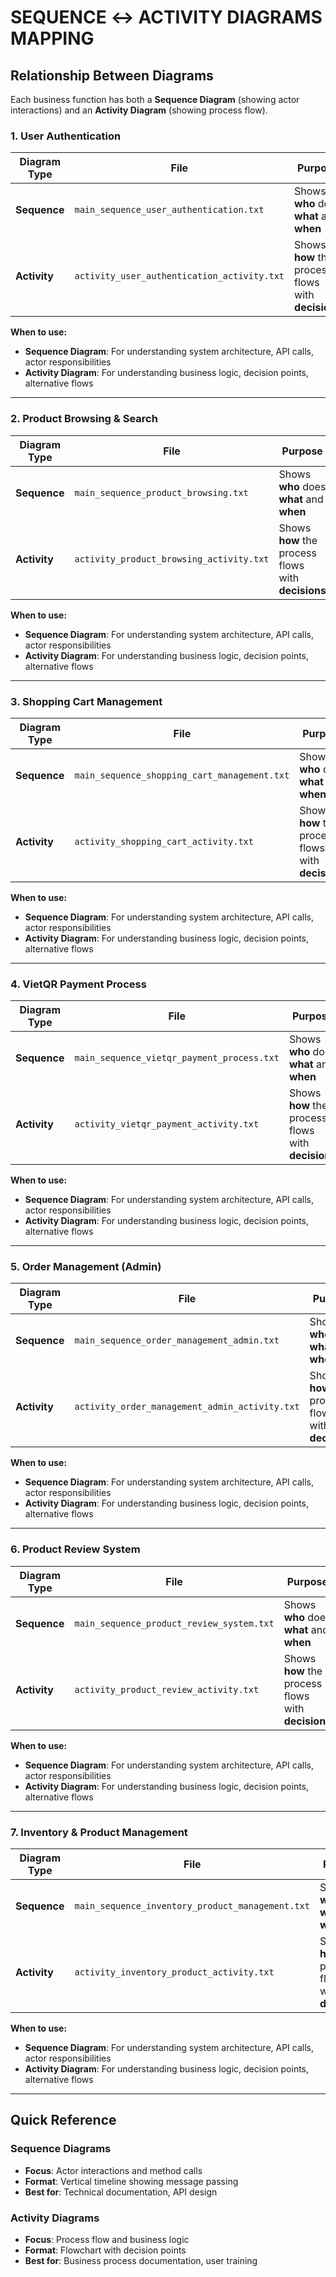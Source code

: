 # SEQUENCE ↔ ACTIVITY DIAGRAMS MAPPING

## Relationship Between Diagrams

Each business function has both a **Sequence Diagram** (showing actor interactions) and an **Activity Diagram** (showing process flow).

### 1. User Authentication

| Diagram Type | File | Purpose |
|--------------|------|----------|
| **Sequence** | `main_sequence_user_authentication.txt` | Shows **who** does **what** and **when** |
| **Activity** | `activity_user_authentication_activity.txt` | Shows **how** the process flows with **decisions** |

**When to use:**
- **Sequence Diagram**: For understanding system architecture, API calls, actor responsibilities
- **Activity Diagram**: For understanding business logic, decision points, alternative flows

---

### 2. Product Browsing & Search

| Diagram Type | File | Purpose |
|--------------|------|----------|
| **Sequence** | `main_sequence_product_browsing.txt` | Shows **who** does **what** and **when** |
| **Activity** | `activity_product_browsing_activity.txt` | Shows **how** the process flows with **decisions** |

**When to use:**
- **Sequence Diagram**: For understanding system architecture, API calls, actor responsibilities
- **Activity Diagram**: For understanding business logic, decision points, alternative flows

---

### 3. Shopping Cart Management

| Diagram Type | File | Purpose |
|--------------|------|----------|
| **Sequence** | `main_sequence_shopping_cart_management.txt` | Shows **who** does **what** and **when** |
| **Activity** | `activity_shopping_cart_activity.txt` | Shows **how** the process flows with **decisions** |

**When to use:**
- **Sequence Diagram**: For understanding system architecture, API calls, actor responsibilities
- **Activity Diagram**: For understanding business logic, decision points, alternative flows

---

### 4. VietQR Payment Process

| Diagram Type | File | Purpose |
|--------------|------|----------|
| **Sequence** | `main_sequence_vietqr_payment_process.txt` | Shows **who** does **what** and **when** |
| **Activity** | `activity_vietqr_payment_activity.txt` | Shows **how** the process flows with **decisions** |

**When to use:**
- **Sequence Diagram**: For understanding system architecture, API calls, actor responsibilities
- **Activity Diagram**: For understanding business logic, decision points, alternative flows

---

### 5. Order Management (Admin)

| Diagram Type | File | Purpose |
|--------------|------|----------|
| **Sequence** | `main_sequence_order_management_admin.txt` | Shows **who** does **what** and **when** |
| **Activity** | `activity_order_management_admin_activity.txt` | Shows **how** the process flows with **decisions** |

**When to use:**
- **Sequence Diagram**: For understanding system architecture, API calls, actor responsibilities
- **Activity Diagram**: For understanding business logic, decision points, alternative flows

---

### 6. Product Review System

| Diagram Type | File | Purpose |
|--------------|------|----------|
| **Sequence** | `main_sequence_product_review_system.txt` | Shows **who** does **what** and **when** |
| **Activity** | `activity_product_review_activity.txt` | Shows **how** the process flows with **decisions** |

**When to use:**
- **Sequence Diagram**: For understanding system architecture, API calls, actor responsibilities
- **Activity Diagram**: For understanding business logic, decision points, alternative flows

---

### 7. Inventory & Product Management

| Diagram Type | File | Purpose |
|--------------|------|----------|
| **Sequence** | `main_sequence_inventory_product_management.txt` | Shows **who** does **what** and **when** |
| **Activity** | `activity_inventory_product_activity.txt` | Shows **how** the process flows with **decisions** |

**When to use:**
- **Sequence Diagram**: For understanding system architecture, API calls, actor responsibilities
- **Activity Diagram**: For understanding business logic, decision points, alternative flows

---

## Quick Reference

### Sequence Diagrams
- **Focus**: Actor interactions and method calls
- **Format**: Vertical timeline showing message passing
- **Best for**: Technical documentation, API design

### Activity Diagrams
- **Focus**: Process flow and business logic
- **Format**: Flowchart with decision points
- **Best for**: Business process documentation, user training

